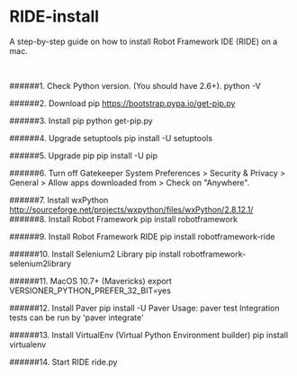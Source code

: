 RIDE-install
============

A step-by-step guide on how to install Robot Framework IDE (RIDE) on a mac.

<br/>


######1. Check Python version. (You should have 2.6+).
		python -V
		
######2. Download pip
		https://bootstrap.pypa.io/get-pip.py
		
######3. Install pip
		python get-pip.py
		
######4. Upgrade setuptools
		pip install -U setuptools
		
######5. Upgrade pip
		pip install -U pip		

######6. Turn off Gatekeeper
		System Preferences > Security & Privacy > General > 
		Allow apps downloaded from > Check on "Anywhere".
		
######7. Install wxPython
		http://sourceforge.net/projects/wxpython/files/wxPython/2.8.12.1/	
######8. Install Robot Framework
		pip install robotframework
		
######9. Install Robot Framework RIDE
		pip install robotframework-ride
		
######10. Install Selenium2 Library
		pip install robotframework-selenium2library
		
######11. MacOS 10.7+ (Mavericks)
		export VERSIONER_PYTHON_PREFER_32_BIT=yes
		
######12. Install Paver
		pip install -U Paver
		Usage: paver test
		Integration tests can be run by 'paver integrate'
		
######13. Install VirtualEnv (Virtual Python Environment builder)
		pip install virtualenv	

######14. Start RIDE
		ride.py		
